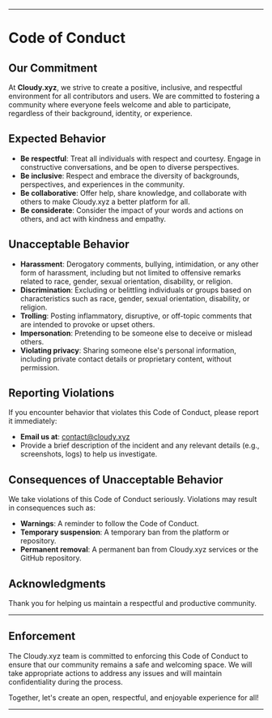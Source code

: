
---

# Code of Conduct

## Our Commitment

At **Cloudy.xyz**, we strive to create a positive, inclusive, and respectful environment for all contributors and users. We are committed to fostering a community where everyone feels welcome and able to participate, regardless of their background, identity, or experience.

## Expected Behavior

- **Be respectful**: Treat all individuals with respect and courtesy. Engage in constructive conversations, and be open to diverse perspectives.
- **Be inclusive**: Respect and embrace the diversity of backgrounds, perspectives, and experiences in the community.
- **Be collaborative**: Offer help, share knowledge, and collaborate with others to make Cloudy.xyz a better platform for all.
- **Be considerate**: Consider the impact of your words and actions on others, and act with kindness and empathy.

## Unacceptable Behavior

- **Harassment**: Derogatory comments, bullying, intimidation, or any other form of harassment, including but not limited to offensive remarks related to race, gender, sexual orientation, disability, or religion.
- **Discrimination**: Excluding or belittling individuals or groups based on characteristics such as race, gender, sexual orientation, disability, or religion.
- **Trolling**: Posting inflammatory, disruptive, or off-topic comments that are intended to provoke or upset others.
- **Impersonation**: Pretending to be someone else to deceive or mislead others.
- **Violating privacy**: Sharing someone else's personal information, including private contact details or proprietary content, without permission.

## Reporting Violations

If you encounter behavior that violates this Code of Conduct, please report it immediately:

- **Email us at**: [contact@cloudy.xyz](mailto:contact@cloudy.xyz)
- Provide a brief description of the incident and any relevant details (e.g., screenshots, logs) to help us investigate.

## Consequences of Unacceptable Behavior

We take violations of this Code of Conduct seriously. Violations may result in consequences such as:

- **Warnings**: A reminder to follow the Code of Conduct.
- **Temporary suspension**: A temporary ban from the platform or repository.
- **Permanent removal**: A permanent ban from Cloudy.xyz services or the GitHub repository.

## Acknowledgments

Thank you for helping us maintain a respectful and productive community.

---

## Enforcement

The Cloudy.xyz team is committed to enforcing this Code of Conduct to ensure that our community remains a safe and welcoming space. We will take appropriate actions to address any issues and will maintain confidentiality during the process. 

Together, let's create an open, respectful, and enjoyable experience for all!

---

